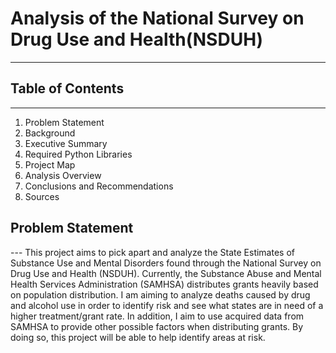 # Analysis of the National Survey on Drug Use and Health(NSDUH) 
---

## Table of Contents
---
1. Problem Statement
2. Background
3. Executive Summary
4. Required Python Libraries
5. Project Map
6. Analysis Overview
7. Conclusions and Recommendations
8. Sources

## Problem Statement
--- This project aims to pick apart and analyze the State Estimates of Substance Use and Mental Disorders found through the National Survey on Drug Use and Health (NSDUH). Currently, the Substance Abuse and Mental Health Services Administration (SAMHSA) distributes grants heavily based on population distribution. I am aiming to analyze deaths caused by drug and alcohol use in order to identify risk and see what states are in need of a higher treatment/grant rate. In addition, I aim to use acquired data from SAMHSA to provide other possible factors when distributing grants. By doing so, this project will be able to help identify areas at risk.